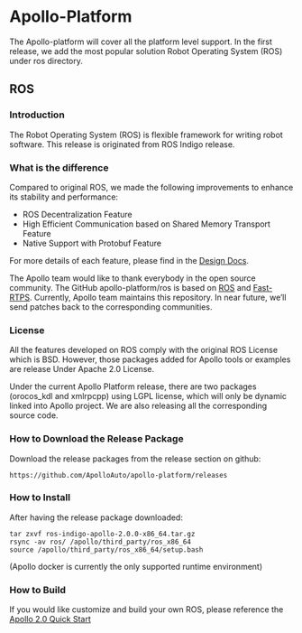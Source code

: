 # Apollo-Platform

The Apollo-platform will cover all the platform level support.
In the first release, we add the most popular solution Robot
Operating System (ROS) under ros directory.

## ROS

### Introduction

The Robot Operating System (ROS) is flexible framework for writing robot software.
This release is originated from ROS Indigo release.

### What is the difference

Compared to original ROS, we made the following improvements to enhance its stability and performance:

  * ROS Decentralization Feature
  * High Efficient Communication based on Shared Memory Transport Feature
  * Native Support with Protobuf Feature

For more details of each feature, please find in the [Design Docs](https://github.com/ApolloAuto/apollo-platform/blob/master/ros/docs/design).

The Apollo team would like to thank everybody in the open source community. The GitHub apollo-platform/ros is based on [ROS](https://github.com/ros/ros) and [Fast-RTPS](https://github.com/eProsima/Fast-RTPS). Currently, Apollo team maintains this repository. In near future, we’ll send patches back to the corresponding communities.

### License

All the features developed on ROS comply with the original ROS License which is BSD. However, those packages added for Apollo tools or examples are release Under Apache 2.0 License.

Under the current Apollo Platform release, there are two packages (orocos_kdl and xmlrpcpp) using LGPL license, which will only be dynamic linked into Apollo project. We are also releasing all the corresponding source code.

### How to Download the Release Package

Download the release packages from the release section on github:

```
https://github.com/ApolloAuto/apollo-platform/releases
```

### How to Install

After having the release package downloaded:

```
tar zxvf ros-indigo-apollo-2.0.0-x86_64.tar.gz
rsync -av ros/ /apollo/third_party/ros_x86_64
source /apollo/third_party/ros_x86_64/setup.bash
```

(Apollo docker is currently the only supported runtime environment)

### How to Build

If you would like customize and build your own ROS, please reference the [Apollo 2.0 Quick Start](https://github.com/ApolloAuto/apollo/blob/master/docs/quickstart/apollo_2_0_quick_start.md)
